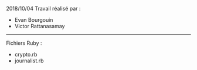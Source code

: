 2018/10/04
Travail réalisé par : 
- Evan Bourgouin
- Victor Rattanasamay

---
Fichiers Ruby :
- crypto.rb
- journalist.rb
